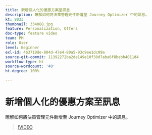 ```yaml
---
title: 新增個人化的優惠方案至訊息
description: 瞭解如何將決策管理元件新增至 Journey Optimizer 中的訊息。
kt: 8033
thumbnail: 334088.jpg
feature: Personalization, Offers
doc-type: feature video
team: PM
role: User
level: Beginner
exl-id: 4b3719de-804d-47e4-80a5-93c9ee1dc09a
source-git-commit: 11392272ba2de149e10f38d7aba6f8bebb4011d4
workflow-type: ht
source-wordcount: '40'
ht-degree: 100%

---
```


# 新增個人化的優惠方案至訊息

瞭解如何將決策管理元件新增至 Journey Optimizer 中的訊息。

>[!VIDEO](https://video.tv.adobe.com/v/334088?quality=12)
